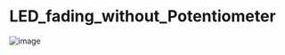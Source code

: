 # LED_fading_without_Potentiometer

![image](https://user-images.githubusercontent.com/86805669/196788583-df705829-8580-4fc4-9413-10570b7a8096.png)
